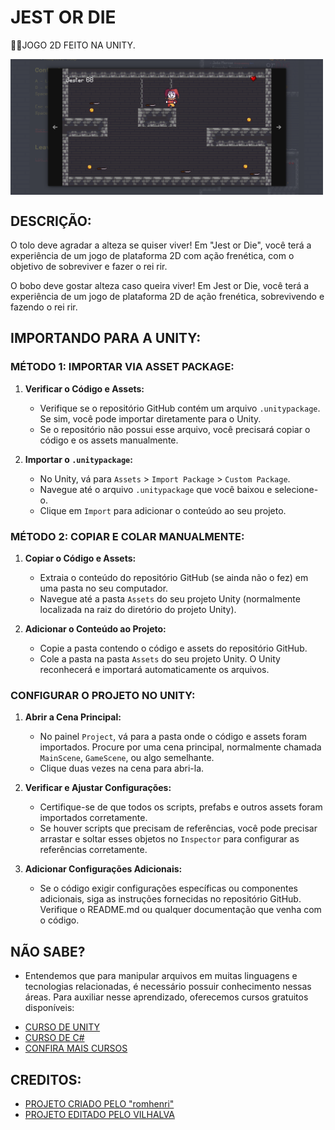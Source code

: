# JEST OR DIE
👨‍🏫JOGO 2D FEITO NA UNITY.

<img src="FOTO.png" align="center" width="500"> <br> 

## DESCRIÇÃO:
O tolo deve agradar a alteza se quiser viver! Em "Jest or Die", você terá a experiência de um jogo de plataforma 2D com ação frenética, com o objetivo de sobreviver e fazer o rei rir.

O bobo deve gostar alteza caso queira viver! Em Jest or Die, você terá a experiência de um jogo de plataforma 2D de ação frenética, sobrevivendo e fazendo o rei rir.

## IMPORTANDO PARA A UNITY:
### MÉTODO 1: IMPORTAR VIA ASSET PACKAGE:
1. **Verificar o Código e Assets:**
   - Verifique se o repositório GitHub contém um arquivo `.unitypackage`. Se sim, você pode importar diretamente para o Unity.
   - Se o repositório não possui esse arquivo, você precisará copiar o código e os assets manualmente.

2. **Importar o `.unitypackage`:**
   - No Unity, vá para `Assets` > `Import Package` > `Custom Package`.
   - Navegue até o arquivo `.unitypackage` que você baixou e selecione-o.
   - Clique em `Import` para adicionar o conteúdo ao seu projeto.

### MÉTODO 2: COPIAR E COLAR MANUALMENTE:
1. **Copiar o Código e Assets:**
   - Extraia o conteúdo do repositório GitHub (se ainda não o fez) em uma pasta no seu computador.
   - Navegue até a pasta `Assets` do seu projeto Unity (normalmente localizada na raiz do diretório do projeto Unity).

2. **Adicionar o Conteúdo ao Projeto:**
   - Copie a pasta contendo o código e assets do repositório GitHub.
   - Cole a pasta na pasta `Assets` do seu projeto Unity. O Unity reconhecerá e importará automaticamente os arquivos.

### CONFIGURAR O PROJETO NO UNITY:
1. **Abrir a Cena Principal:**
   - No painel `Project`, vá para a pasta onde o código e assets foram importados. Procure por uma cena principal, normalmente chamada `MainScene`, `GameScene`, ou algo semelhante.
   - Clique duas vezes na cena para abri-la.

2. **Verificar e Ajustar Configurações:**
   - Certifique-se de que todos os scripts, prefabs e outros assets foram importados corretamente.
   - Se houver scripts que precisam de referências, você pode precisar arrastar e soltar esses objetos no `Inspector` para configurar as referências corretamente.

3. **Adicionar Configurações Adicionais:**
   - Se o código exigir configurações específicas ou componentes adicionais, siga as instruções fornecidas no repositório GitHub. Verifique o README.md ou qualquer documentação que venha com o código.

## NÃO SABE?
- Entendemos que para manipular arquivos em muitas linguagens e tecnologias relacionadas, é necessário possuir conhecimento nessas áreas. Para auxiliar nesse aprendizado, oferecemos cursos gratuitos disponíveis:
* [CURSO DE UNITY](https://github.com/VILHALVA/CURSO-DE-UNITY)
* [CURSO DE C#](https://github.com/VILHALVA/CURSO-DE-C-SHARP)
* [CONFIRA MAIS CURSOS](https://github.com/VILHALVA?tab=repositories&q=+topic:CURSO)

## CREDITOS:
- [PROJETO CRIADO PELO "romhenri"](https://github.com/romhenri/jest-or-die)
- [PROJETO EDITADO PELO VILHALVA](https://github.com/VILHALVA)
